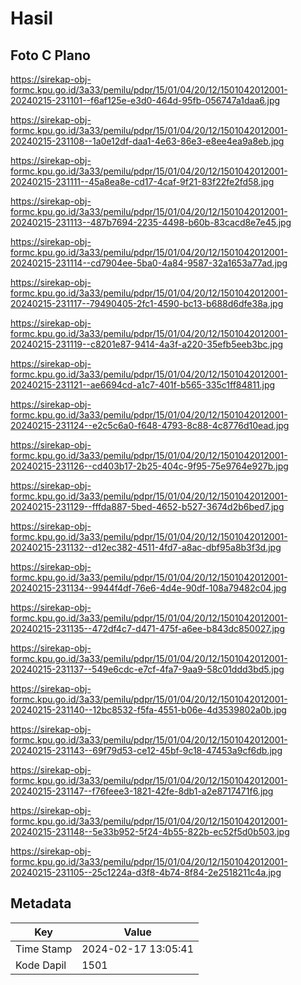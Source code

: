 # Hasil

## Foto C Plano

https://sirekap-obj-formc.kpu.go.id/3a33/pemilu/pdpr/15/01/04/20/12/1501042012001-20240215-231101--f6af125e-e3d0-464d-95fb-056747a1daa6.jpg

https://sirekap-obj-formc.kpu.go.id/3a33/pemilu/pdpr/15/01/04/20/12/1501042012001-20240215-231108--1a0e12df-daa1-4e63-86e3-e8ee4ea9a8eb.jpg

https://sirekap-obj-formc.kpu.go.id/3a33/pemilu/pdpr/15/01/04/20/12/1501042012001-20240215-231111--45a8ea8e-cd17-4caf-9f21-83f22fe2fd58.jpg

https://sirekap-obj-formc.kpu.go.id/3a33/pemilu/pdpr/15/01/04/20/12/1501042012001-20240215-231113--487b7694-2235-4498-b60b-83cacd8e7e45.jpg

https://sirekap-obj-formc.kpu.go.id/3a33/pemilu/pdpr/15/01/04/20/12/1501042012001-20240215-231114--cd7904ee-5ba0-4a84-9587-32a1653a77ad.jpg

https://sirekap-obj-formc.kpu.go.id/3a33/pemilu/pdpr/15/01/04/20/12/1501042012001-20240215-231117--79490405-2fc1-4590-bc13-b688d6dfe38a.jpg

https://sirekap-obj-formc.kpu.go.id/3a33/pemilu/pdpr/15/01/04/20/12/1501042012001-20240215-231119--c8201e87-9414-4a3f-a220-35efb5eeb3bc.jpg

https://sirekap-obj-formc.kpu.go.id/3a33/pemilu/pdpr/15/01/04/20/12/1501042012001-20240215-231121--ae6694cd-a1c7-401f-b565-335c1ff84811.jpg

https://sirekap-obj-formc.kpu.go.id/3a33/pemilu/pdpr/15/01/04/20/12/1501042012001-20240215-231124--e2c5c6a0-f648-4793-8c88-4c8776d10ead.jpg

https://sirekap-obj-formc.kpu.go.id/3a33/pemilu/pdpr/15/01/04/20/12/1501042012001-20240215-231126--cd403b17-2b25-404c-9f95-75e9764e927b.jpg

https://sirekap-obj-formc.kpu.go.id/3a33/pemilu/pdpr/15/01/04/20/12/1501042012001-20240215-231129--fffda887-5bed-4652-b527-3674d2b6bed7.jpg

https://sirekap-obj-formc.kpu.go.id/3a33/pemilu/pdpr/15/01/04/20/12/1501042012001-20240215-231132--d12ec382-4511-4fd7-a8ac-dbf95a8b3f3d.jpg

https://sirekap-obj-formc.kpu.go.id/3a33/pemilu/pdpr/15/01/04/20/12/1501042012001-20240215-231134--9944f4df-76e6-4d4e-90df-108a79482c04.jpg

https://sirekap-obj-formc.kpu.go.id/3a33/pemilu/pdpr/15/01/04/20/12/1501042012001-20240215-231135--472df4c7-d471-475f-a6ee-b843dc850027.jpg

https://sirekap-obj-formc.kpu.go.id/3a33/pemilu/pdpr/15/01/04/20/12/1501042012001-20240215-231137--549e6cdc-e7cf-4fa7-9aa9-58c01ddd3bd5.jpg

https://sirekap-obj-formc.kpu.go.id/3a33/pemilu/pdpr/15/01/04/20/12/1501042012001-20240215-231140--12bc8532-f5fa-4551-b06e-4d3539802a0b.jpg

https://sirekap-obj-formc.kpu.go.id/3a33/pemilu/pdpr/15/01/04/20/12/1501042012001-20240215-231143--69f79d53-ce12-45bf-9c18-47453a9cf6db.jpg

https://sirekap-obj-formc.kpu.go.id/3a33/pemilu/pdpr/15/01/04/20/12/1501042012001-20240215-231147--f76feee3-1821-42fe-8db1-a2e8717471f6.jpg

https://sirekap-obj-formc.kpu.go.id/3a33/pemilu/pdpr/15/01/04/20/12/1501042012001-20240215-231148--5e33b952-5f24-4b55-822b-ec52f5d0b503.jpg

https://sirekap-obj-formc.kpu.go.id/3a33/pemilu/pdpr/15/01/04/20/12/1501042012001-20240215-231105--25c1224a-d3f8-4b74-8f84-2e2518211c4a.jpg


## Metadata

| Key        | Value               |
| ---------- | ------------------- |
| Time Stamp | 2024-02-17 13:05:41 |
| Kode Dapil | 1501                |



